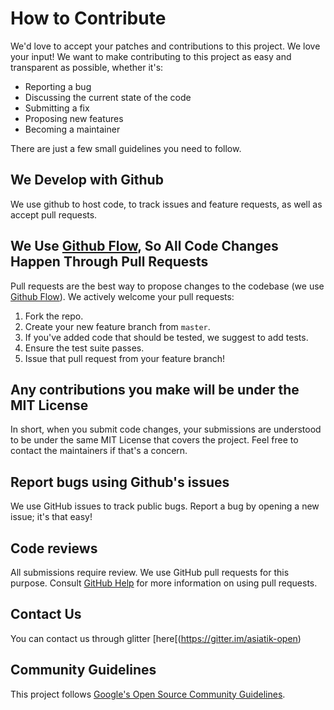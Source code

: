 # How to Contribute
We'd love to accept your patches and contributions to this project. 
We love your input! We want to make contributing to this project as easy and transparent as possible, whether it's:

- Reporting a bug
- Discussing the current state of the code
- Submitting a fix
- Proposing new features
- Becoming a maintainer

There are just a few small guidelines you need to follow.

## We Develop with Github
We use github to host code, to track issues and feature requests, as well as accept pull requests.

## We Use [Github Flow](https://guides.github.com/introduction/flow/index.html), So All Code Changes Happen Through Pull Requests
Pull requests are the best way to propose changes to the codebase (we use [Github Flow](https://guides.github.com/introduction/flow/index.html)). We actively welcome your pull requests:

1. Fork the repo.
2. Create your new feature branch from `master`.
3. If you've added code that should be tested, we suggest to add tests.
4. Ensure the test suite passes.
5. Issue that pull request from your feature branch!

## Any contributions you make will be under the MIT License
In short, when you submit code changes, your submissions are understood to be under the same MIT License
that covers the project. Feel free to contact the maintainers if that's a concern.

## Report bugs using Github's issues
We use GitHub issues to track public bugs. Report a bug by opening a new issue; it's that easy!

## Code reviews

All submissions require review. We
use GitHub pull requests for this purpose. Consult
[GitHub Help](https://help.github.com/articles/about-pull-requests/) for more
information on using pull requests.

## Contact Us

You can contact us through glitter [here[(https://gitter.im/asiatik-open)

## Community Guidelines

This project follows [Google's Open Source Community
Guidelines](https://opensource.google.com/conduct/).

